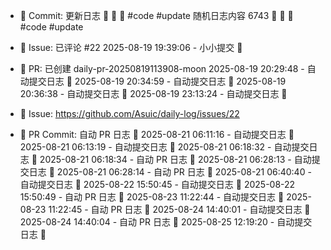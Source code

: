- 📝 Commit: 更新日志  🌟 🐣 🌟  #code #update
随机日志内容 6743  🌟 🐣 🌟  #code #update
- 💬 Issue: 已评论 #22
2025-08-19 19:39:06 - 小小提交 🌸
- 🔀 PR: 已创建 daily-pr-20250819113908-moon
2025-08-19 20:29:48 - 自动提交日志 🌱
2025-08-19 20:34:59 - 自动提交日志 🌱
2025-08-19 20:36:38 - 自动提交日志 🌱
2025-08-19 23:13:24 - 自动提交日志 🌱

- 🐛 Issue: https://github.com/Asuic/daily-log/issues/22
- 🔀 PR Commit: 自动 PR 日志 🌱
2025-08-21 06:11:16 - 自动提交日志 🌱
2025-08-21 06:13:19 - 自动提交日志 🌱
2025-08-21 06:18:32 - 自动提交日志 🌱
2025-08-21 06:18:34 - 自动 PR 日志 🌱
2025-08-21 06:28:13 - 自动提交日志 🌱
2025-08-21 06:28:14 - 自动 PR 日志 🌱
2025-08-21 06:40:40 - 自动提交日志 🌱
2025-08-22 15:50:45 - 自动提交日志 🌱
2025-08-22 15:50:49 - 自动 PR 日志 🌱
2025-08-23 11:22:44 - 自动提交日志 🌱
2025-08-23 11:22:45 - 自动 PR 日志 🌱
2025-08-24 14:40:01 - 自动提交日志 🌱
2025-08-24 14:40:04 - 自动 PR 日志 🌱
2025-08-25 12:19:20 - 自动提交日志 🌱
